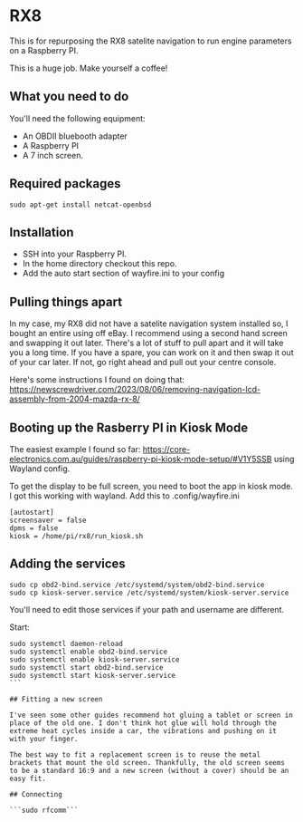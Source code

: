 # RX8

This is for repurposing the RX8 satelite navigation to run engine parameters on a Raspberry PI.

This is a huge job. Make yourself a coffee!

## What you need to do

You'll need the following equipment:

* An OBDII bluebooth adapter
* A Raspberry PI
* A 7 inch screen.

## Required packages

```
sudo apt-get install netcat-openbsd
```

## Installation

* SSH into your Raspberry PI.
* In the home directory checkout this repo.
* Add the auto start section of wayfire.ini to your config

## Pulling things apart

In my case, my RX8 did not have a satelite navigation system installed so, I bought an entire using off eBay. I recommend using a second hand screen and swapping it out later. There's a lot of stuff to pull apart and it will take you a long time. If you have a spare, you can work on it and then swap it out of your car later. If not, go right ahead and pull out your centre console.

Here's some instructions I found on doing that: https://newscrewdriver.com/2023/08/06/removing-navigation-lcd-assembly-from-2004-mazda-rx-8/

## Booting up the Rasberry PI in Kiosk Mode

The easiest example I found so far: https://core-electronics.com.au/guides/raspberry-pi-kiosk-mode-setup/#V1Y5SSB using Wayland config.

To get the display to be full screen, you need to boot the app in kiosk mode. I got this working with wayland. Add this to .config/wayfire.ini

```
[autostart]
screensaver = false
dpms = false
kiosk = /home/pi/rx8/run_kiosk.sh
```

## Adding the services

```
sudo cp obd2-bind.service /etc/systemd/system/obd2-bind.service
sudo cp kiosk-server.service /etc/systemd/system/kiosk-server.service
```

You'll need to edit those services if your path and username are different.

Start:

````
sudo systemctl daemon-reload
sudo systemctl enable obd2-bind.service
sudo systemctl enable kiosk-server.service
sudo systemctl start obd2-bind.service
sudo systemctl start kiosk-server.service
```

## Fitting a new screen

I've seen some other guides recommend hot gluing a tablet or screen in place of the old one. I don't think hot glue will hold through the extreme heat cycles inside a car, the vibrations and pushing on it with your finger.

The best way to fit a replacement screen is to reuse the metal brackets that mount the old screen. Thankfully, the old screen seems to be a standard 16:9 and a new screen (without a cover) should be an easy fit.

## Connecting

```sudo rfcomm```

